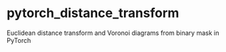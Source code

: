 # pytorch_distance_transform
Euclidean distance transform and Voronoi diagrams from binary mask in PyTorch
